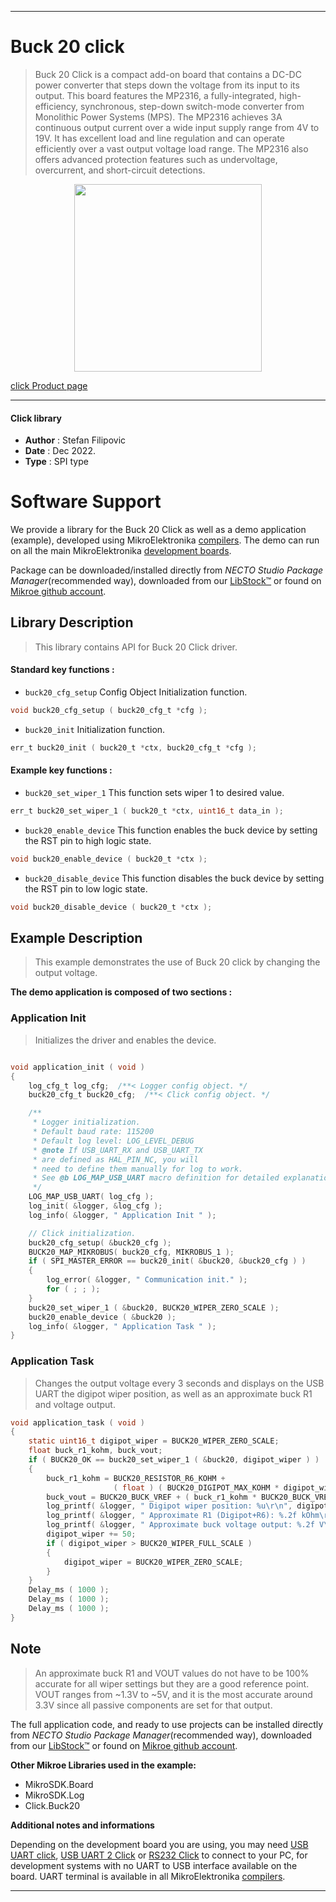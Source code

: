 
---
# Buck 20 click

> Buck 20 Click is a compact add-on board that contains a DC-DC power converter that steps down the voltage from its input to its output. This board features the MP2316, a fully-integrated, high-efficiency, synchronous, step-down switch-mode converter from Monolithic Power Systems (MPS). The MP2316 achieves 3A continuous output current over a wide input supply range from 4V to 19V. It has excellent load and line regulation and can operate efficiently over a vast output voltage load range. The MP2316 also offers advanced protection features such as undervoltage, overcurrent, and short-circuit detections.

<p align="center">
  <img src="https://download.mikroe.com/images/click_for_ide/buck20_click.png" height=300px>
</p>

[click Product page](https://www.mikroe.com/buck-20-click)

---


#### Click library

- **Author**        : Stefan Filipovic
- **Date**          : Dec 2022.
- **Type**          : SPI type


# Software Support

We provide a library for the Buck 20 Click
as well as a demo application (example), developed using MikroElektronika
[compilers](https://www.mikroe.com/necto-studio).
The demo can run on all the main MikroElektronika [development boards](https://www.mikroe.com/development-boards).

Package can be downloaded/installed directly from *NECTO Studio Package Manager*(recommended way), downloaded from our [LibStock&trade;](https://libstock.mikroe.com) or found on [Mikroe github account](https://github.com/MikroElektronika/mikrosdk_click_v2/tree/master/clicks).

## Library Description

> This library contains API for Buck 20 Click driver.

#### Standard key functions :

- `buck20_cfg_setup` Config Object Initialization function.
```c
void buck20_cfg_setup ( buck20_cfg_t *cfg );
```

- `buck20_init` Initialization function.
```c
err_t buck20_init ( buck20_t *ctx, buck20_cfg_t *cfg );
```

#### Example key functions :

- `buck20_set_wiper_1` This function sets wiper 1 to desired value.
```c
err_t buck20_set_wiper_1 ( buck20_t *ctx, uint16_t data_in );
```

- `buck20_enable_device` This function enables the buck device by setting the RST pin to high logic state.
```c
void buck20_enable_device ( buck20_t *ctx );
```

- `buck20_disable_device` This function disables the buck device by setting the RST pin to low logic state.
```c
void buck20_disable_device ( buck20_t *ctx );
```

## Example Description

> This example demonstrates the use of Buck 20 click by changing the output voltage.

**The demo application is composed of two sections :**

### Application Init

> Initializes the driver and enables the device.

```c

void application_init ( void )
{
    log_cfg_t log_cfg;  /**< Logger config object. */
    buck20_cfg_t buck20_cfg;  /**< Click config object. */

    /** 
     * Logger initialization.
     * Default baud rate: 115200
     * Default log level: LOG_LEVEL_DEBUG
     * @note If USB_UART_RX and USB_UART_TX 
     * are defined as HAL_PIN_NC, you will 
     * need to define them manually for log to work. 
     * See @b LOG_MAP_USB_UART macro definition for detailed explanation.
     */
    LOG_MAP_USB_UART( log_cfg );
    log_init( &logger, &log_cfg );
    log_info( &logger, " Application Init " );

    // Click initialization.
    buck20_cfg_setup( &buck20_cfg );
    BUCK20_MAP_MIKROBUS( buck20_cfg, MIKROBUS_1 );
    if ( SPI_MASTER_ERROR == buck20_init( &buck20, &buck20_cfg ) )
    {
        log_error( &logger, " Communication init." );
        for ( ; ; );
    }
    buck20_set_wiper_1 ( &buck20, BUCK20_WIPER_ZERO_SCALE );
    buck20_enable_device ( &buck20 );
    log_info( &logger, " Application Task " );
}

```

### Application Task

> Changes the output voltage every 3 seconds and displays on the USB UART the digipot wiper position, as well as an approximate buck R1 and voltage output.

```c
void application_task ( void )
{
    static uint16_t digipot_wiper = BUCK20_WIPER_ZERO_SCALE;
    float buck_r1_kohm, buck_vout;
    if ( BUCK20_OK == buck20_set_wiper_1 ( &buck20, digipot_wiper ) )
    {
        buck_r1_kohm = BUCK20_RESISTOR_R6_KOHM + 
                       ( float ) ( BUCK20_DIGIPOT_MAX_KOHM * digipot_wiper ) / BUCK20_WIPER_FULL_SCALE;
        buck_vout = BUCK20_BUCK_VREF + ( buck_r1_kohm * BUCK20_BUCK_VREF ) / BUCK20_BUCK_R2_KOHM;
        log_printf( &logger, " Digipot wiper position: %u\r\n", digipot_wiper );
        log_printf( &logger, " Approximate R1 (Digipot+R6): %.2f kOhm\r\n", buck_r1_kohm );
        log_printf( &logger, " Approximate buck voltage output: %.2f V\r\n\n", buck_vout );
        digipot_wiper += 50;
        if ( digipot_wiper > BUCK20_WIPER_FULL_SCALE )
        {
            digipot_wiper = BUCK20_WIPER_ZERO_SCALE;
        }
    }
    Delay_ms ( 1000 );
    Delay_ms ( 1000 );
    Delay_ms ( 1000 );
}
```

## Note

> An approximate buck R1 and VOUT values do not have to be 100% accurate for all wiper settings
but they are a good reference point. VOUT ranges from ~1.3V to ~5V, and it is the most accurate
around 3.3V since all passive components are set for that output.

The full application code, and ready to use projects can be installed directly from *NECTO Studio Package Manager*(recommended way), downloaded from our [LibStock&trade;](https://libstock.mikroe.com) or found on [Mikroe github account](https://github.com/MikroElektronika/mikrosdk_click_v2/tree/master/clicks).

**Other Mikroe Libraries used in the example:**

- MikroSDK.Board
- MikroSDK.Log
- Click.Buck20

**Additional notes and informations**

Depending on the development board you are using, you may need
[USB UART click](https://www.mikroe.com/usb-uart-click),
[USB UART 2 Click](https://www.mikroe.com/usb-uart-2-click) or
[RS232 Click](https://www.mikroe.com/rs232-click) to connect to your PC, for
development systems with no UART to USB interface available on the board. UART
terminal is available in all MikroElektronika
[compilers](https://shop.mikroe.com/compilers).

---
